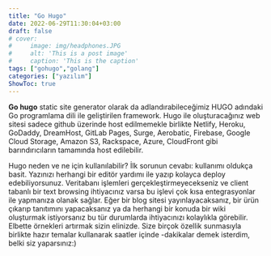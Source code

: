 ```yaml
---
title: "Go Hugo"
date: 2022-06-29T11:30:04+03:00
draft: false
# cover:
#     image: img/headphones.JPG
#     alt: 'This is a post image'
#     caption: 'This is the caption'
tags: ["gohugo","golang"]
categories: ["yazılım"]
ShowToc: true
---
```



**Go hugo** static site generator olarak da adlandırabileceğimiz HUGO adındaki Go programlama dili ile geliştirilen framework.
Hugo ile oluşturacağınız web sitesi sadece github üzerinde host edilmemekle birlikte Netlify, Heroku, GoDaddy, DreamHost, GitLab Pages, Surge, Aerobatic, Firebase, Google Cloud Storage, Amazon S3, Rackspace, Azure, CloudFront gibi barındırıcıların tamamında host edilebilir.

Hugo neden ve ne için kullanılabilir?
İlk sorunun cevabı: kullanımı oldukça basit. Yazınızı herhangi bir editör yardımı ile yazıp kolayca deploy edebiliyorsunuz.
Veritabanı işlemleri gerçekleştirmeyecekseniz ve client tabanlı bir text browsing ihtiyacınız varsa bu işlevi çok kısa entegrasyonlar ile yapmanıza olanak sağlar.
Eğer bir blog sitesi yayınlayacaksanız, bir ürün çıkarıp tanıtımını yapacaksanız ya da herhangi bir konuda bir wiki oluşturmak istiyorsanız bu tür durumlarda ihtiyacınızı kolaylıkla görebilir.
Elbette örnekleri artırmak sizin elinizde.
Size birçok özellik sunmasıyla birlikte hazır temalar kullanarak saatler içinde -dakikalar demek isterdim, belki siz yaparsınız:)
